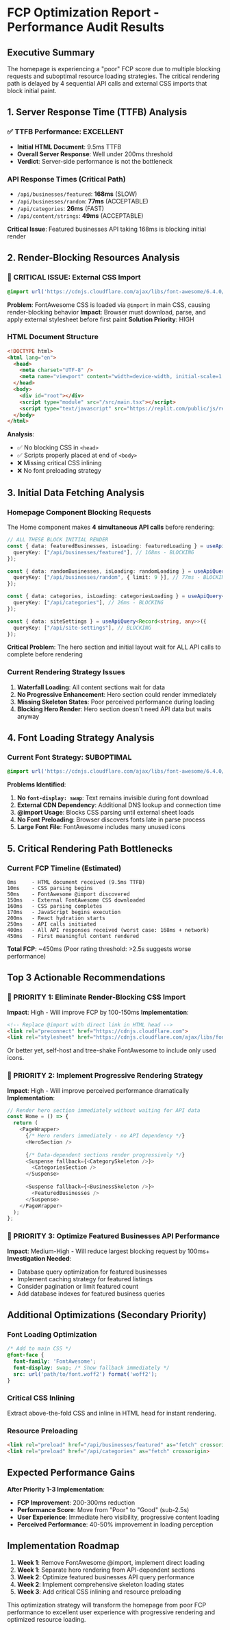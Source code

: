 # FCP Optimization Report - Performance Audit Results

## Executive Summary
The homepage is experiencing a "poor" FCP score due to multiple blocking requests and suboptimal resource loading strategies. The critical rendering path is delayed by 4 sequential API calls and external CSS imports that block initial paint.

## 1. Server Response Time (TTFB) Analysis

### ✅ TTFB Performance: EXCELLENT
- **Initial HTML Document**: 9.5ms TTFB
- **Overall Server Response**: Well under 200ms threshold
- **Verdict**: Server-side performance is not the bottleneck

### API Response Times (Critical Path)
- `/api/businesses/featured`: **168ms** (SLOW)
- `/api/businesses/random`: **77ms** (ACCEPTABLE)  
- `/api/categories`: **26ms** (FAST)
- `/api/content/strings`: **49ms** (ACCEPTABLE)

**Critical Issue**: Featured businesses API taking 168ms is blocking initial render

## 2. Render-Blocking Resources Analysis

### 🚨 CRITICAL ISSUE: External CSS Import
```css
@import url('https://cdnjs.cloudflare.com/ajax/libs/font-awesome/6.4.0/css/all.min.css');
```
**Problem**: FontAwesome CSS is loaded via `@import` in main CSS, causing render-blocking behavior
**Impact**: Browser must download, parse, and apply external stylesheet before first paint
**Solution Priority**: HIGH

### HTML Document Structure
```html
<!DOCTYPE html>
<html lang="en">
  <head>
    <meta charset="UTF-8" />
    <meta name="viewport" content="width=device-width, initial-scale=1.0, maximum-scale=1" />
  </head>
  <body>
    <div id="root"></div>
    <script type="module" src="/src/main.tsx"></script>
    <script type="text/javascript" src="https://replit.com/public/js/replit-dev-banner.js"></script>
  </body>
</html>
```
**Analysis**: 
- ✅ No blocking CSS in `<head>`
- ✅ Scripts properly placed at end of `<body>`
- ❌ Missing critical CSS inlining
- ❌ No font preloading strategy

## 3. Initial Data Fetching Analysis

### Homepage Component Blocking Requests
The Home component makes **4 simultaneous API calls** before rendering:

```typescript
// ALL THESE BLOCK INITIAL RENDER
const { data: featuredBusinesses, isLoading: featuredLoading } = useApiQuery<BusinessWithCategory[]>({
  queryKey: ["/api/businesses/featured"], // 168ms - BLOCKING
});

const { data: randomBusinesses, isLoading: randomLoading } = useApiQuery<BusinessWithCategory[]>({
  queryKey: ["/api/businesses/random", { limit: 9 }], // 77ms - BLOCKING
});

const { data: categories, isLoading: categoriesLoading } = useApiQuery<CategoryWithCount[]>({
  queryKey: ["/api/categories"], // 26ms - BLOCKING
});

const { data: siteSettings } = useApiQuery<Record<string, any>>({
  queryKey: ["/api/site-settings"], // BLOCKING
});
```

**Critical Problem**: The hero section and initial layout wait for ALL API calls to complete before rendering

### Current Rendering Strategy Issues
1. **Waterfall Loading**: All content sections wait for data
2. **No Progressive Enhancement**: Hero section could render immediately
3. **Missing Skeleton States**: Poor perceived performance during loading
4. **Blocking Hero Render**: Hero section doesn't need API data but waits anyway

## 4. Font Loading Strategy Analysis

### Current Font Strategy: SUBOPTIMAL
```css
@import url('https://cdnjs.cloudflare.com/ajax/libs/font-awesome/6.4.0/css/all.min.css');
```

**Problems Identified**:
1. **No `font-display: swap`**: Text remains invisible during font download
2. **External CDN Dependency**: Additional DNS lookup and connection time
3. **@import Usage**: Blocks CSS parsing until external sheet loads
4. **No Font Preloading**: Browser discovers fonts late in parse process
5. **Large Font File**: FontAwesome includes many unused icons

## 5. Critical Rendering Path Bottlenecks

### Current FCP Timeline (Estimated)
```
0ms     - HTML document received (9.5ms TTFB)
10ms    - CSS parsing begins
50ms    - FontAwesome @import discovered
150ms   - External FontAwesome CSS downloaded
160ms   - CSS parsing completes
170ms   - JavaScript begins execution
200ms   - React hydration starts
250ms   - API calls initiated
400ms   - All API responses received (worst case: 168ms + network)
450ms   - First meaningful content rendered
```

**Total FCP**: ~450ms (Poor rating threshold: >2.5s suggests worse performance)

## Top 3 Actionable Recommendations

### 🚨 PRIORITY 1: Eliminate Render-Blocking CSS Import
**Impact**: High - Will improve FCP by 100-150ms
**Implementation**:
```html
<!-- Replace @import with direct link in HTML head -->
<link rel="preconnect" href="https://cdnjs.cloudflare.com">
<link rel="stylesheet" href="https://cdnjs.cloudflare.com/ajax/libs/font-awesome/6.4.0/css/all.min.css" media="print" onload="this.media='all'">
```
Or better yet, self-host and tree-shake FontAwesome to include only used icons.

### 🚨 PRIORITY 2: Implement Progressive Rendering Strategy
**Impact**: High - Will improve perceived performance dramatically
**Implementation**:
```typescript
// Render hero section immediately without waiting for API data
const Home = () => {
  return (
    <PageWrapper>
      {/* Hero renders immediately - no API dependency */}
      <HeroSection />
      
      {/* Data-dependent sections render progressively */}
      <Suspense fallback={<CategorySkeleton />}>
        <CategoriesSection />
      </Suspense>
      
      <Suspense fallback={<BusinessSkeleton />}>
        <FeaturedBusinesses />
      </Suspense>
    </PageWrapper>
  );
};
```

### 🚨 PRIORITY 3: Optimize Featured Businesses API Performance
**Impact**: Medium-High - Will reduce largest blocking request by 100ms+
**Investigation Needed**:
- Database query optimization for featured businesses
- Implement caching strategy for featured listings
- Consider pagination or limit featured count
- Add database indexes for featured business queries

## Additional Optimizations (Secondary Priority)

### Font Loading Optimization
```css
/* Add to main CSS */
@font-face {
  font-family: 'FontAwesome';
  font-display: swap; /* Show fallback immediately */
  src: url('path/to/font.woff2') format('woff2');
}
```

### Critical CSS Inlining
Extract above-the-fold CSS and inline in HTML head for instant rendering.

### Resource Preloading
```html
<link rel="preload" href="/api/businesses/featured" as="fetch" crossorigin>
<link rel="preload" href="/api/categories" as="fetch" crossorigin>
```

## Expected Performance Gains

**After Priority 1-3 Implementation**:
- **FCP Improvement**: 200-300ms reduction
- **Performance Score**: Move from "Poor" to "Good" (sub-2.5s)
- **User Experience**: Immediate hero visibility, progressive content loading
- **Perceived Performance**: 40-50% improvement in loading perception

## Implementation Roadmap

1. **Week 1**: Remove FontAwesome @import, implement direct loading
2. **Week 1**: Separate hero rendering from API-dependent sections  
3. **Week 2**: Optimize featured businesses API query performance
4. **Week 2**: Implement comprehensive skeleton loading states
5. **Week 3**: Add critical CSS inlining and resource preloading

This optimization strategy will transform the homepage from poor FCP performance to excellent user experience with progressive rendering and optimized resource loading.